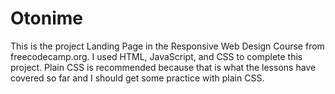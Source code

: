 # Otonime
This is the project Landing Page in the Responsive Web Design Course from freecodecamp.org. I used HTML, JavaScript, and CSS to complete this project. Plain CSS is recommended because that is what the lessons have covered so far and I should get some practice with plain CSS.
